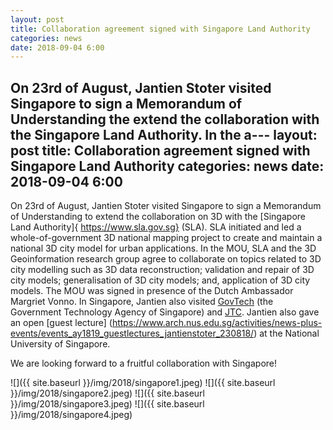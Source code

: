 ```yaml
---
layout: post
title: Collaboration agreement signed with Singapore Land Authority 
categories: news
date: 2018-09-04 6:00
---
```


On 23rd of August, Jantien Stoter visited Singapore to sign a Memorandum of Understanding the extend the collaboration with the Singapore Land Authority.
In the a---
layout: post
title: Collaboration agreement signed with Singapore Land Authority 
categories: news
date: 2018-09-04 6:00
---

On 23rd of August, Jantien Stoter visited Singapore to sign a Memorandum of Understanding to extend the collaboration on 3D with the [Singapore Land Authority]{ https://www.sla.gov.sg} (SLA). 
SLA initiated and led a whole-of-government 3D national mapping project to create and maintain a national 3D city model for urban applications. 
In the MOU, SLA and the 3D Geoinformation research group agree to collaborate on topics related to 3D city modelling such as 3D data reconstruction; validation and repair of 3D city models; generalisation of 3D city models; and, application of 3D city models.
The MOU was signed in presence of the Dutch Ambassador Margriet Vonno.
In Singapore, Jantien also visited [GovTech](https://www.tech.gov.sg) (the Government Technology Agency of Singapore) and [JTC]( https://www.jtc.gov.sg/Pages/default.aspx). Jantien also gave an open [guest lecture] (https://www.arch.nus.edu.sg/activities/news-plus-events/events_ay1819_guestlectures_jantienstoter_230818/) at the National University of Singapore.

We are looking forward to a fruitful collaboration with Singapore!

![]({{ site.baseurl }}/img/2018/singapore1.jpeg)
![]({{ site.baseurl }}/img/2018/singapore2.jpeg)
![]({{ site.baseurl }}/img/2018/singapore3.jpeg)
![]({{ site.baseurl }}/img/2018/singapore4.jpeg)
